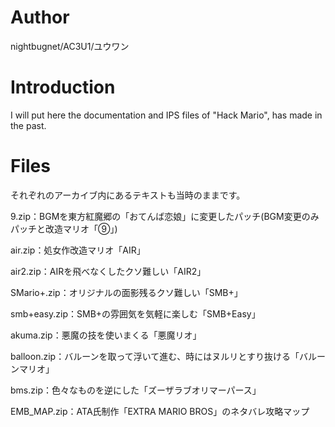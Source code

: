# Author
nightbugnet/AC3U1/ユウワン

# Introduction
I will put here the documentation and IPS files of "Hack Mario", has made in the past.

# Files
それぞれのアーカイブ内にあるテキストも当時のままです。

9.zip：BGMを東方紅魔郷の「おてんば恋娘」に変更したパッチ(BGM変更のみパッチと改造マリオ「⑨」)

air.zip：処女作改造マリオ「AIR」

air2.zip：AIRを飛べなくしたクソ難しい「AIR2」

SMario+.zip：オリジナルの面影残るクソ難しい「SMB+」

smb+easy.zip：SMB+の雰囲気を気軽に楽しむ「SMB+Easy」

akuma.zip：悪魔の技を使いまくる「悪魔リオ」

balloon.zip：バルーンを取って浮いて進む、時にはヌルリとすり抜ける「バルーンマリオ」

bms.zip：色々なものを逆にした「ズーザラブオリマーパース」

EMB_MAP.zip：ATA氏制作「EXTRA MARIO BROS」のネタバレ攻略マップ


